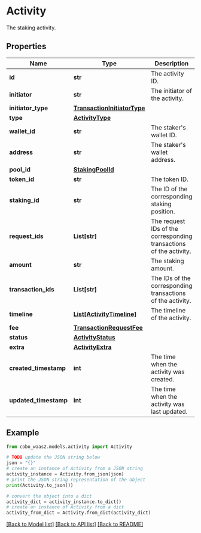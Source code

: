 # Activity

The staking activity.

## Properties

Name | Type | Description | Notes
------------ | ------------- | ------------- | -------------
**id** | **str** | The activity ID. | [optional] 
**initiator** | **str** | The initiator of the activity. | [optional] 
**initiator_type** | [**TransactionInitiatorType**](TransactionInitiatorType.md) |  | [optional] 
**type** | [**ActivityType**](ActivityType.md) |  | [optional] 
**wallet_id** | **str** | The staker&#39;s wallet ID. | [optional] 
**address** | **str** | The staker&#39;s wallet address. | [optional] 
**pool_id** | [**StakingPoolId**](StakingPoolId.md) |  | 
**token_id** | **str** | The token ID. | 
**staking_id** | **str** | The ID of the corresponding staking position. | [optional] 
**request_ids** | **List[str]** | The request IDs of the corresponding transactions of the activity. | [optional] 
**amount** | **str** | The staking amount. | 
**transaction_ids** | **List[str]** | The IDs of the corresponding transactions of the activity. | [optional] 
**timeline** | [**List[ActivityTimeline]**](ActivityTimeline.md) | The timeline of the activity. | [optional] 
**fee** | [**TransactionRequestFee**](TransactionRequestFee.md) |  | [optional] 
**status** | [**ActivityStatus**](ActivityStatus.md) |  | 
**extra** | [**ActivityExtra**](ActivityExtra.md) |  | [optional] 
**created_timestamp** | **int** | The time when the activity was created. | [optional] 
**updated_timestamp** | **int** | The time when the activity was last updated. | [optional] 

## Example

```python
from cobo_waas2.models.activity import Activity

# TODO update the JSON string below
json = "{}"
# create an instance of Activity from a JSON string
activity_instance = Activity.from_json(json)
# print the JSON string representation of the object
print(Activity.to_json())

# convert the object into a dict
activity_dict = activity_instance.to_dict()
# create an instance of Activity from a dict
activity_from_dict = Activity.from_dict(activity_dict)
```
[[Back to Model list]](../README.md#documentation-for-models) [[Back to API list]](../README.md#documentation-for-api-endpoints) [[Back to README]](../README.md)


